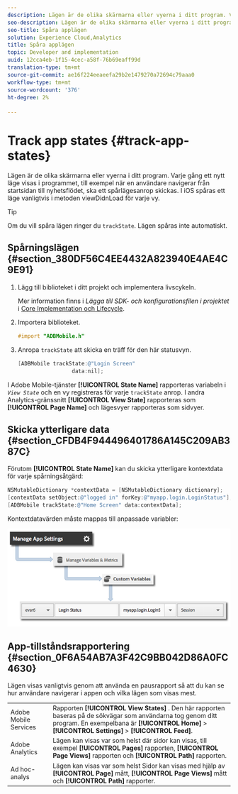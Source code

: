 ```yaml
---
description: Lägen är de olika skärmarna eller vyerna i ditt program. Varje gång ett nytt läge visas i programmet, till exempel när en användare navigerar från startsidan till nyhetsflödet, ska ett spårlägesanrop skickas. I iOS spåras ett läge vanligtvis i metoden viewDidnLoad för varje vy.
seo-description: Lägen är de olika skärmarna eller vyerna i ditt program. Varje gång ett nytt läge visas i programmet, till exempel när en användare navigerar från startsidan till nyhetsflödet, ska ett spårlägesanrop skickas. I iOS spåras ett läge vanligtvis i metoden viewDidnLoad för varje vy.
seo-title: Spåra applägen
solution: Experience Cloud,Analytics
title: Spåra applägen
topic: Developer and implementation
uuid: 12cca4eb-1f15-4cec-a58f-76b69eaff99d
translation-type: tm+mt
source-git-commit: ae16f224eeaeefa29b2e1479270a72694c79aaa0
workflow-type: tm+mt
source-wordcount: '376'
ht-degree: 2%

---
```



# Track app states {#track-app-states}

Lägen är de olika skärmarna eller vyerna i ditt program. Varje gång ett nytt läge visas i programmet, till exempel när en användare navigerar från startsidan till nyhetsflödet, ska ett spårlägesanrop skickas. I iOS spåras ett läge vanligtvis i metoden viewDidnLoad för varje vy.

>[!TIP]
>
>Om du vill spåra lägen ringer du `trackState`. Lägen spåras inte automatiskt.

## Spårningslägen {#section_380DF56C4EE4432A823940E4AE4C9E91}

1. Lägg till biblioteket i ditt projekt och implementera livscykeln.

   Mer information finns i *Lägga till SDK- och konfigurationsfilen i projektet* i [Core Implementation och Lifecycle](/help/ios/getting-started/dev-qs.md).
1. Importera biblioteket.

   ```objective-c
   #import "ADBMobile.h"
   ```

1. Anropa `trackState` att skicka en träff för den här statusvyn.

   ```objective-c
   [ADBMobile trackState:@"Login Screen"  
                    data:nil];
   ```

I Adobe Mobile-tjänster **[!UICONTROL State Name]** rapporteras variabeln i *`View State`* och en vy registreras för varje `trackState` anrop. I andra Analytics-gränssnitt **[!UICONTROL View State]** rapporteras som **[!UICONTROL Page Name]** och lägesvyer rapporteras som sidvyer.

## Skicka ytterligare data {#section_CFDB4F944496401786A145C209AB387C}

Förutom **[!UICONTROL State Name]** kan du skicka ytterligare kontextdata för varje spårningsåtgärd:

```objective-c
NSMutableDictionary *contextData = [NSMutableDictionary dictionary]; 
[contextData setObject:@"logged in" forKey:@"myapp.login.LoginStatus"]; 
[ADBMobile trackState:@"Home Screen" data:contextData];
```

Kontextdatavärden måste mappas till anpassade variabler:

![](assets/map-variable-context-state.png)

## App-tillståndsrapportering {#section_0F6A54AB7A3F42C9BB042D86A0FC4630}

Lägen visas vanligtvis genom att använda en pausrapport så att du kan se hur användare navigerar i appen och vilka lägen som visas mest.

|  |  |
|--- |--- |
| Adobe Mobile Services | Rapporten **[!UICONTROL View States]** . Den här rapporten baseras på de sökvägar som användarna tog genom ditt program. En exempelbana är **[!UICONTROL Home]** > **[!UICONTROL Settings]** > **[!UICONTROL Feed]**. |
| Adobe Analytics | Lägen kan visas var som helst där sidor kan visas, till exempel **[!UICONTROL Pages]** rapporten, **[!UICONTROL Page Views]** rapporten och **[!UICONTROL Path]** rapporten. |
| Ad hoc-analys | Lägen kan visas var som helst Sidor kan visas med hjälp av **[!UICONTROL Page]** mått, **[!UICONTROL Page Views]** mått och **[!UICONTROL Path]** rapporter. |
